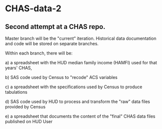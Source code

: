 # CHAS-data-2

## Second attempt at a CHAS repo. 

Master branch will be the "current" iteration. Historical data documentation and code will be stored on separate branches.

Within each branch, there will be: 

a) a spreadsheet with the HUD median family income (HAMFI) used for that years' CHAS, 

b) SAS code used by Census to "recode" ACS variables

c) a spreadsheet with the specifications used by Census to produce tabulations

d) SAS code used by HUD to process and transform the "raw" data files provided by Census

e) a spreadsheet that documents the content of the "final" CHAS data files published on HUD User
